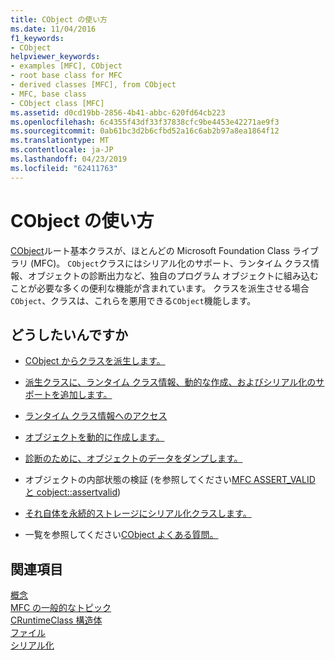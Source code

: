 ```yaml
---
title: CObject の使い方
ms.date: 11/04/2016
f1_keywords:
- CObject
helpviewer_keywords:
- examples [MFC], CObject
- root base class for MFC
- derived classes [MFC], from CObject
- MFC, base class
- CObject class [MFC]
ms.assetid: d0cd19bb-2856-4b41-abbc-620fd64cb223
ms.openlocfilehash: 6c4355f43df33f37838cfc9be4453e42271ae9f3
ms.sourcegitcommit: 0ab61bc3d2b6cfbd52a16c6ab2b97a8ea1864f12
ms.translationtype: MT
ms.contentlocale: ja-JP
ms.lasthandoff: 04/23/2019
ms.locfileid: "62411763"
---
```

# <a name="using-cobject"></a>CObject の使い方

[CObject](../mfc/reference/cobject-class.md)ルート基本クラスが、ほとんどの Microsoft Foundation Class ライブラリ (MFC)。 `CObject`クラスにはシリアル化のサポート、ランタイム クラス情報、オブジェクトの診断出力など、独自のプログラム オブジェクトに組み込むことが必要な多くの便利な機能が含まれています。 クラスを派生させる場合`CObject`、クラスは、これらを悪用できる`CObject`機能します。

## <a name="what-do-you-want-to-do"></a>どうしたいんですか

- [CObject からクラスを派生します。](../mfc/deriving-a-class-from-cobject.md)

- [派生クラスに、ランタイム クラス情報、動的な作成、およびシリアル化のサポートを追加します。](../mfc/specifying-levels-of-functionality.md)

- [ランタイム クラス情報へのアクセス](../mfc/accessing-run-time-class-information.md)

- [オブジェクトを動的に作成します。](../mfc/dynamic-object-creation.md)

- [診断のために、オブジェクトのデータをダンプします。](/previous-versions/visualstudio/visual-studio-2010/sc15kz85(v=vs.100))

- オブジェクトの内部状態の検証 (を参照してください[MFC ASSERT_VALID と cobject::assertvalid](reference/diagnostic-services.md#assert_valid))

- [それ自体を永続的ストレージにシリアル化クラスします。](../mfc/serialization-in-mfc.md)

- 一覧を参照してください[CObject よくある質問。](../mfc/cobject-class-frequently-asked-questions.md)

## <a name="see-also"></a>関連項目

[概念](../mfc/mfc-concepts.md)<br/>
[MFC の一般的なトピック](../mfc/general-mfc-topics.md)<br/>
[CRuntimeClass 構造体](../mfc/reference/cruntimeclass-structure.md)<br/>
[ファイル](../mfc/files-in-mfc.md)<br/>
[シリアル化](../mfc/serialization-in-mfc.md)
